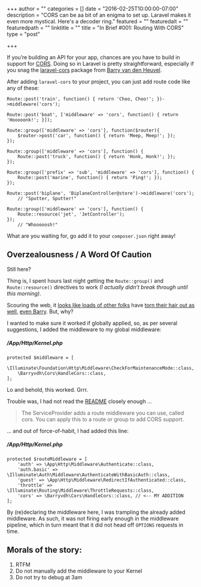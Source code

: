+++
author = ""
categories = []
date = "2016-02-25T10:00:00-07:00"
description = "CORS can be aa bit of an enigma to set up. Laravel makes it even more mystical. Here's a decoder ring."
featured = ""
featuredalt = ""
featuredpath = ""
linktitle = ""
title = "In Brief #001: Routing With CORS"
type = "post"

+++

If you’re building an API for your app, chances are you have to build in support for [CORS](https://developer.mozilla.org/en-US/docs/Web/HTTP/Access_control_CORS). Doing so in Laravel is pretty straightforward, especially if you snag the [laravel-cors](https://github.com/barryvdh/laravel-cors) package from [Barry van den Heuvel](https://twitter.com/barryvdh).

After adding `laravel-cors` to your project, you can just add route code like any of these:

    Route::post('train', function() { return 'Choo, Choo!'; })->middleware('cors');
    
    Route::post('boat', ['middleware' => 'cors', function() { return 'Hooooonk!'; }]);
    
    Route::group(['middleware' => 'cors'], function($router){
        $router->post('car', function() { return 'Meep, Meep!'; });
    });
    
    Route::group(['middleware' => 'cors'], function() {
        Route::post('truck', function() { return 'Honk, Honk!'; });
    });
    
    Route::group(['prefix' => 'sub', 'middleware' => 'cors'], function() {
        Route::post('marine', function() { return 'Ping!'; });
    });
    
    Route::post('biplane', 'BiplaneController@store')->middleware('cors');
        // "Sputter, Sputter!"
    
    Route::group(['middleware' => 'cors'], function() {
        Route::resource('jet', 'JetController');
    });
        // "Whooooosh!"

What are you waiting for, go add it to your `composer.json` right away!

## Overzealousness / A Word Of Caution
Still here?

Thing is, I spent hours last night getting the `Route::group()` and `Route::resource()` directives to work _*(I actually didn’t break through until this morning)*_. 

Scouring the web, it [looks like loads of other folks](https://laracasts.com/discuss/channels/requests/laravel-5-cors-headers-with-filters?page=1) have [torn their hair out as well](http://stackoverflow.com/questions/33569567/laravel-cors-middleware-fails-for-post-and-resource-request), [even Barry](https://github.com/barryvdh/laravel-cors/issues/24). But, why?

I wanted to make sure it worked if globally applied, so, as per several suggestions, I added the middleware to my global middleware:

##### /App/Http/Kernel.php
    protected $middleware = [
        \Illuminate\Foundation\Http\Middleware\CheckForMaintenanceMode::class,
        \Barryvdh\Cors\HandleCors::class,
    ];

Lo and behold, this worked. Grrr.

Trouble was, I had not read the [README](https://github.com/barryvdh/laravel-cors/blob/master/readme.md) closely enough …

> The ServiceProvider adds a route middleware you can use, called cors. You can apply this to a route or group to add CORS support.

… and out of force-of-habit, I had added this line:

##### /App/Http/Kernel.php
    protected $routeMiddleware = [
        'auth' => \App\Http\Middleware\Authenticate::class,
        'auth.basic' => \Illuminate\Auth\Middleware\AuthenticateWithBasicAuth::class,
        'guest' => \App\Http\Middleware\RedirectIfAuthenticated::class,
        'throttle' => \Illuminate\Routing\Middleware\ThrottleRequests::class,
        'cors' => \Barryvdh\Cors\HandleCors::class, // <-- MY ADDITION
    ];

By (re)declaring the middleware here, I was trampling the already added middleware. As such, it was not firing early enough in the middleware pipeline, which in turn meant that it did not head off `OPTIONS` requests in time.

## Morals of the story:

1. RTFM
2. Do not manually add the middleware to your Kernel
3. Do not try to debug at 3am
